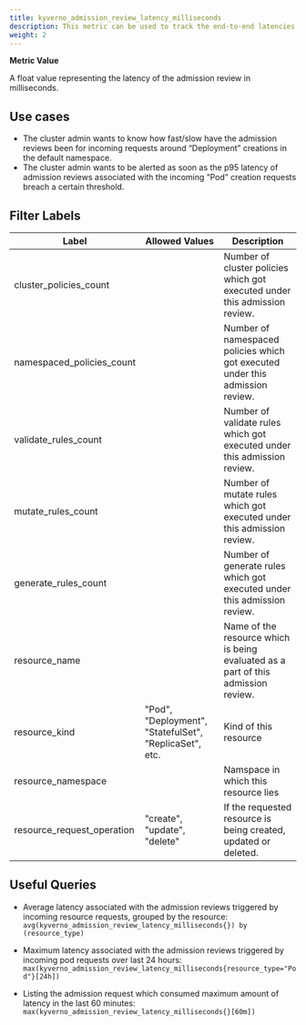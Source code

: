 ```yaml
---
title: kyverno_admission_review_latency_milliseconds
description: This metric can be used to track the end-to-end latencies associated with the entire individual admission review, corresponding to the incoming resource request triggering a bunch of policies and rules.
weight: 2
---
```


**Metric Value**

A float value representing the latency of the admission review in milliseconds.

## Use cases

* The cluster admin wants to know how fast/slow have the admission reviews been for incoming requests around “Deployment” creations in the default namespace.
* The cluster admin wants to be alerted as soon as the p95 latency of admission reviews associated with the incoming “Pod” creation requests breach a certain threshold.

## Filter Labels

| Label                        | Allowed Values                                         | Description                                                                       |
| ---------------------------- | ------------------------------------------------------ | --------------------------------------------------------------------------------- |
| cluster\_policies\_count     |                                                        | Number of cluster policies which got executed under this admission review.        |
| namespaced\_policies\_count  |                                                        | Number of namespaced policies which got executed under this admission review.     |
| validate\_rules\_count       |                                                        | Number of validate rules which got executed under this admission review.          |
| mutate\_rules\_count         |                                                        | Number of mutate rules which got executed under this admission review.            |
| generate\_rules\_count       |                                                        | Number of generate rules which got executed under this admission review.          |
| resource\_name               |                                                        | Name of the resource which is being evaluated as a part of this admission review. |
| resource\_kind               | "Pod", "Deployment", "StatefulSet", "ReplicaSet", etc. | Kind of this resource                                                             |
| resource\_namespace          |                                                        | Namspace in which this resource lies                                              |
| resource\_request\_operation | "create", "update", "delete"                           | If the requested resource is being created, updated or deleted.                   |

## Useful Queries

* Average latency associated with the admission reviews triggered by incoming resource requests, grouped by the resource:<br> 
`avg(kyverno_admission_review_latency_milliseconds{}) by (resource_type)`

* Maximum latency associated with the admission reviews triggered by incoming pod requests over last 24 hours:<br>
`max(kyverno_admission_review_latency_milliseconds{resource_type="Pod"}[24h])`

* Listing the admission request which consumed maximum amount of latency in the last 60 minutes:<br> 
`max(kyverno_admission_review_latency_milliseconds{}[60m])`
